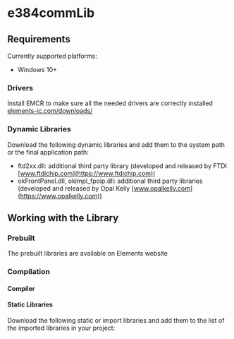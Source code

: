 # e384commLib
## Requirements
Currently supported platforms:
- Windows 10+
### Drivers
Install EMCR to make sure all the needed drivers are correctly installed [elements-ic.com/downloads/](https://elements-ic.com/downloads/)
### Dynamic Libraries
Download the following dynamic libraries and add them to the system path or the final application path:
- ftd2xx.dll: additional third party library (developed and released by FTDI [www.ftdichip.com](https://www.ftdichip.com))
- okFrontPanel.dll, okimpl_fpoip.dll: additional third party libraries (developed and released by Opal Kelly [www.opalkelly.com](https://www.opalkelly.com))
## Working with the Library
### Prebuilt
The prebuilt libraries are available on Elements website 
### Compilation
#### Compiler
#### Static Libraries
Download the following static or import libraries and add them to the list of the imported libraries in your project:
